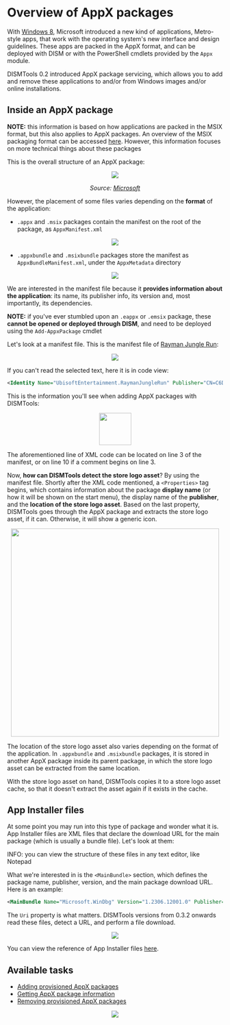 # Overview of AppX packages

With [Windows 8](https://en.wikipedia.org/wiki/Windows_8), Microsoft introduced a new kind of applications, Metro-style apps, that work with the operating system's new interface and design guidelines. These apps are packed in the AppX format, and can be deployed with DISM or with the PowerShell cmdlets provided by the `Appx` module.

DISMTools 0.2 introduced AppX package servicing, which allows you to add and remove these applications to and/or from Windows images and/or online installations.

## Inside an AppX package

**NOTE:** this information is based on how applications are packed in the MSIX format, but this also applies to AppX packages. An overview of the MSIX packaging format can be accessed [here](https://learn.microsoft.com/en-us/windows/msix/overview). However, this information focuses on more technical things about these packages

This is the overall structure of an AppX package:

<p align="center">
	<img src="https://learn.microsoft.com/en-us/windows/msix/package/images/msixpackage.png" />
	<p align="center"><i>Source: <a href="https://microsoft.com">Microsoft</a></i></p>
</p>

However, the placement of some files varies depending on the **format** of the application:

- `.appx` and `.msix` packages contain the manifest on the root of the package, as `AppxManifest.xml`

<p align="center">
	<img src="../../../res/img_tasks/appx/appxmanifest.png" />
</p>

- `.appxbundle` and `.msixbundle` packages store the manifest as `AppxBundleManifest.xml`, under the `AppxMetadata` directory

<p align="center">
	<img src="../../../res/img_tasks/appx/appxbundlemanifest.png" />
</p>

We are interested in the manifest file because it **provides information about the application**: its name, its publisher info, its version and, most importantly, its dependencies.

**NOTE:** if you've ever stumbled upon an `.eappx` or `.emsix` package, these **cannot be opened or deployed through DISM**, and need to be deployed using the `Add-AppxPackage` cmdlet

Let's look at a manifest file. This is the manifest file of [Rayman Jungle Run](https://en.wikipedia.org/wiki/Rayman_Origins#Rayman_Jungle_Run):

<p align="center">
	<img src="../../../res/img_tasks/appx/inside_manifest.png" />
</p>

If you can't read the selected text, here it is in code view:

```xml
<Identity Name="UbisoftEntertainment.RaymanJungleRun" Publisher="CN=C6D89DF1-FB66-4AAD-9100-AD9BE1186BE1" Version="1.2.0.88" ProcessorArchitecture="x86" />
```

This is the information you'll see when adding AppX packages with DISMTools:

<p align="center">
	<img style="height: 75px" src="../../../res/img_tasks/appx/app_info.png" />
</p>

The aforementioned line of XML code can be located on line 3 of the manifest, or on line 10 if a comment begins on line 3.

Now, **how can DISMTools detect the store logo asset**? By using the manifest file. Shortly after the XML code mentioned, a `<Properties>` tag begins, which contains information about the package **display name** (or how it will be shown on the start menu), the display name of the **publisher**, and the **location of the store logo asset**. Based on the last property, DISMTools goes through the AppX package and extracts the store logo asset, if it can. Otherwise, it will show a generic icon.

<p align="center">
	<img style="height: 486px" src="../../../res/img_tasks/appx/logoasset.png" />
</p>

The location of the store logo asset also varies depending on the format of the application. In `.appxbundle` and `.msixbundle` packages, it is stored in another AppX package inside its parent package, in which the store logo asset can be extracted from the same location.

With the store logo asset on hand, DISMTools copies it to a store logo asset cache, so that it doesn't extract the asset again if it exists in the cache.

## App Installer files

At some point you may run into this type of package and wonder what it is. App Installer files are XML files that declare the download URL for the main package (which is usually a bundle file). Let's look at them:

INFO: you can view the structure of these files in any text editor, like Notepad

What we're interested in is the `<MainBundle>` section, which defines the package name, publisher, version, and the main package download URL. Here is an example:

```xml
<MainBundle Name="Microsoft.WinDbg" Version="1.2306.12001.0" Publisher="CN=Microsoft Corporation, O=Microsoft Corporation, L=Redmond, S=Washington, C=US" Uri="https://windbg.download.prss.microsoft.com/dbazure/prod/1-2306-12001-0/windbg.msixbundle" />
```

The `Uri` property is what matters. DISMTools versions from 0.3.2 onwards read these files, detect a URL, and perform a file download.

<p align="center">
	<img src="../../../res/img_tasks/appx/appinstaller_down.png" />
</p>

You can view the reference of App Installer files [here](https://learn.microsoft.com/en-us/uwp/schemas/appinstallerschema/schema-root).

## Available tasks

- [Adding provisioned AppX packages](../add_provisionedappxpackage)
- [Getting AppX package information](../../info/appxpkg_info)
- [Removing provisioned AppX packages](../remove_provisionedappxpackage)

<p align="center">
	<img src="../../../res/img_tasks/appx/appx.png" />
</p>